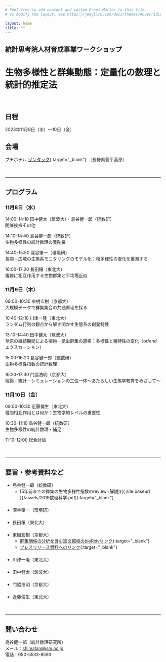 ```yaml
---
# Feel free to add content and custom Front Matter to this file.
# To modify the layout, see https://jekyllrb.com/docs/themes/#overriding-theme-defaults

layout: home
title: ""
---
```


## 統計思考院人材育成事業ワークショップ
# 生物多様性と群集動態：定量化の数理と統計的推定法

  
  
　  

## 日程
2023年11月8日（水）〜10日（金）  

## 会場
プチホテル [ゾンタック](http://www.sonntag.jp/){:target="_blank"} （長野県菅平高原）
  
  
　

---

## プログラム
### 11月8日（水）
  
14:00-14:10 田中健太（筑波大）・島谷健一郎（統数研）  
開催挨拶その他
  
14:10-14:40 島谷健一郎（統数研）  
生物多様性の統計数理の曼陀羅  
  
14:40-15:50 深谷肇一（環境研）  
長期・広域の生態系モニタリングのモデル化：種多様性の変化を推測する  
  
16:00-17:30 長田穣（東北大）  
複雑に相互作用する生物群集と平均場近似  

### 11月9日（木）
  
09:00-10:30 東樹宏樹（京都大）  
大規模データで群集集合の共通原理を探る  
  
10:40-12:10 川津一隆（東北大）  
ランダム行列の観点から解き明かす生態系の創発特性  
  
13:10-14:40 田中健太（筑波大）  
草原の継続期間による植物・昆虫群集の遷移：多様性と種特性の変化（or/and エクスカーション）  
  
15:00-16:20 島谷健一郎（統数研）  
生物多様性指数の統計数理  
  
16:20-17:30 門脇浩明（京都大）  
理論・統計・シミュレーションの三位一体～あたらしい生態学教育をめざして～  

### 11月10日（金）
  
09:00-10:30 近藤倫生（東北大）  
種間相互作用とは何か：生物学的レベルの重要性  
  
10:30-11:10 島谷健一郎（統数研）  
生物多様性の統計数理・補足  
  
11:10-12:00 
総合討論  
  
  
　

---

## 要旨・参考資料など

- 島谷健一郎（統数研）
    - [5年前までの群集の生物多様性指数のreview+解説]({{ site.baseurl }}/assets/2019数理科学.pdf){:target="_blank"}  
　
- 深谷肇一（環境研）  
　
- 長田穣（東北大）  
　
- 東樹宏樹（京都大）  
    - [群集関係の分析を含む論文原稿のbioRxivリンク](https://sites.google.com/site/ecoltj/%E6%9D%B1%E6%A8%B9-%E5%AE%8F%E5%92%8C-%E7%A0%94%E7%A9%B6%E5%AE%A4/%E6%A5%AD%E7%B8%BE%E5%87%BA%E7%89%88%E7%89%A9?authuser=0){:target="_blank"}  
    - [プレスリリース資料へのリンク](https://sites.google.com/site/ecoltj/%E6%9D%B1%E6%A8%B9-%E5%AE%8F%E5%92%8C-%E7%A0%94%E7%A9%B6%E5%AE%A4/%E3%81%8A%E7%9F%A5%E3%82%89%E3%81%9B?authuser=0){:target="_blank"}  
　
- 川津一隆（東北大）  
　
- 田中健太（筑波大）  
　
- 門脇浩明（京都大）  
　
- 近藤倫生（東北大）  
  
  
　

---

## 問い合わせ

島谷健一郎（統計数理研究所）  
メール：shimatan@ism.ac.jp  
電話：050-5533-8590  

